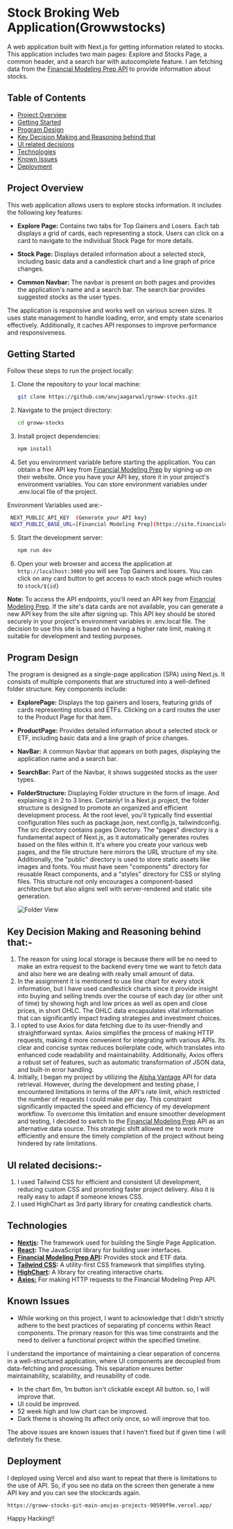 # Stock Broking Web Application(Growwstocks)

A web application built with Next.js for getting information related to stocks. This application includes two main pages: Explore and Stocks Page, a common header, and a search bar with autocomplete feature. I am fetching data from the [Financial Modeling Prep API](https://site.financialmodelingprep.com/) to provide information about stocks.

## Table of Contents

- [Project Overview](#project-overview)
- [Getting Started](#getting-started)
- [Program Design](#program-design)
- [Key Decision Making and Reasoning behind that](#decisions)
- [UI related decisions](#ui)
- [Technologies](#technologies)
- [Known Issues](#known-issues)
- [Deployment](#Deployment)

## Project Overview

This web application allows users to explore stocks information. It includes the following key features:

- **Explore Page:** Contains two tabs for Top Gainers and Losers. Each tab displays a grid of cards, each representing a stock. Users can click on a card to navigate to the individual Stock Page for more details.

- **Stock Page:** Displays detailed information about a selected stock, including basic data and a candlestick chart and a line graph of price changes.

- **Common Navbar:** The navbar is present on both pages and provides the application's name and a search bar. The search bar provides suggested stocks as the user types.

The application is responsive and works well on various screen sizes. It uses state management to handle loading, error, and empty state scenarios effectively. Additionally, it caches API responses to improve performance and responsiveness.

## Getting Started

Follow these steps to run the project locally:

1. Clone the repository to your local machine:

   ```bash
   git clone https://github.com/anujaagarwal/groww-stocks.git
   ```

2. Navigate to the project directory:

   ```bash
   cd groww-stocks
   ```

3. Install project dependencies:

   ```bash
   npm install

   ```

4. Set you environment variable before starting the application. You can obtain a free API key from [Financial Modeling Prep](https://site.financialmodelingprep.com/) by signing up on their website. Once you have your API key, store it in your project's environment variables. You can store environment variables under .env.local file of the project.

Environment Variables used are:-

```bash
 NEXT_PUBLIC_API_KEY  (Generate your API key)
 NEXT_PUBLIC_BASE_URL=[Financial Modeling Prep](https://site.financialmodelingprep.com/)
```

5. Start the development server:

   ```bash
   npm run dev

   ```

6. Open your web browser and access the application at `http://localhost:3000` you will see Top Gainers and losers. You can click on any card button to get access to each stock page which routes to `stock/${id}`

**Note:** To access the API endpoints, you'll need an API key from [Financial Modeling Prep](https://site.financialmodelingprep.com/). If the site's data cards are not available, you can generate a new API key from the site after signing up. This API key should be stored securely in your project's environment variables in .env.local file. The decision to use this site is based on having a higher rate limit, making it suitable for development and testing purposes.

## Program Design

The program is designed as a single-page application (SPA) using Next.js. It consists of multiple components that are structured into a well-defined folder structure. Key components include:

- **ExplorePage:** Displays the top gainers and losers, featuring grids of cards representing stocks and ETFs. Clicking on a card routes the user to the Product Page for that item.

- **ProductPage:** Provides detailed information about a selected stock or ETF, including basic data and a line graph of price changes.

- **NavBar:** A common Navbar that appears on both pages, displaying the application name and a search bar.

- **SearchBar:** Part of the Navbar, it shows suggested stocks as the user types.

- **FolderStructure:** Displaying Folder structure in the form of image.
  And explaining it in 2 to 3 lines. Certainly! In a Next.js project, the folder structure is designed to promote an organized and efficient development process. At the root level, you'll typically find essential configuration files such as package.json, next.config.js, tailwindconfig. The src directory contains pages Directory. The "pages" directory is a fundamental aspect of Next.js, as it automatically generates routes based on the files within it. It's where you create your various web pages, and the file structure here mirrors the URL structure of my site. Additionally, the "public" directory is used to store static assets like images and fonts. You must have seen "components" directory for reusable React components, and a "styles" directory for CSS or styling files. This structure not only encourages a component-based architecture but also aligns well with server-rendered and static site generation.

  ![Folder View](./FolderStructure.png "FolderView")

## Key Decision Making and Reasoning behind that:-

1. The reason for using local storage is because there will be no need to make an extra request to the backend every time we want to fetch data and also here we are dealing with really small amount of data.
2. In the assignment it is mentioned to use line chart for every stock information, but I have used candlestick charts since it provide insight into buying and selling trends over the course of each day (or other unit of time) by showing high and low prices as well as open and close prices, in short OHLC. The OHLC data encapsulates vital information that can significantly impact trading strategies and investment choices.
3. I opted to use Axios for data fetching due to its user-friendly and straightforward syntax. Axios simplifies the process of making HTTP requests, making it more convenient for integrating with various APIs. Its clear and concise syntax reduces boilerplate code, which translates into enhanced code readability and maintainability. Additionally, Axios offers a robust set of features, such as automatic transformation of JSON data, and built-in error handling.
4. Initially, I began my project by utilizing the [Alpha Vantage](https://www.alphavantage.co.) API for data retrieval. However, during the development and testing phase, I encountered limitations in terms of the API's rate limit, which restricted the number of requests I could make per day. This constraint significantly impacted the speed and efficiency of my development workflow.
   To overcome this limitation and ensure smoother development and testing, I decided to switch to the [Financial Modeling Prep](https://site.financialmodelingprep.com/) API as an alternative data source. This strategic shift allowed me to work more efficiently and ensure the timely completion of the project without being hindered by rate limitations.

## UI related decisions:-


1. I used Tailwind CSS for efficient and consistent UI development, reducing custom CSS and promoting faster project delivery. Also it is really easy to adapt if someone knows CSS.
2. I used HighChart as 3rd party library for creating candlestick charts.

## Technologies

- **[Nextjs](https://nextjs.org/):** The framework used for building the Single Page Application.
- **[React](https://react.dev/):** The JavaScript library for building user interfaces.
- **[Financial Modeling Prep API](https://site.financialmodelingprep.com/):** Provides stock and ETF data.
- **[Tailwind CSS](https://tailwindcss.com/):** A utility-first CSS framework that simplifies styling.
- **[HighChart](https://www.highcharts.com/):** A library for creating interactive charts.
- **[Axios:](https://axios-http.com/docs/intro)** For making HTTP requests to the Financial Modeling Prep API.

## Known Issues

- While working on this project, I want to acknowledge that I didn't strictly adhere to the best practices of separating pf concerns within React components. The primary reason for this was time constraints and the need to deliver a functional project within the specified timeline.

I understand the importance of maintaining a clear separation of concerns in a well-structured application, where UI components are decoupled from data-fetching and processing. This separation ensures better maintainability, scalability, and reusability of code.

- In the chart 6m, 1m button isn't clickable except All button. so, I will improve that.
- UI could be improved.
- 52 week high and low chart can be improved.
- Dark theme is showing its affect only once, so will improve that too.

The above issues are known issues that I haven't fixed but if given time I will definitely fix these.

## Deployment

I deployed using Vercel and also want to repeat that there is limitations to the use of API. So, if you see no data on the screen then generate a new API key and you can see the stockcards again.

```bash
https://groww-stocks-git-main-anujas-projects-90599f9e.vercel.app/
```

Happy Hacking!!
